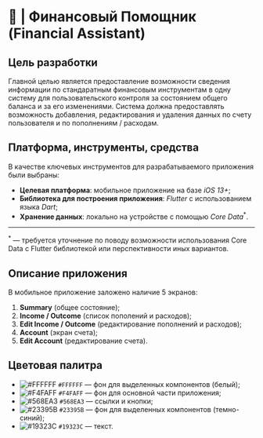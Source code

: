 # 📝 | Финансовый Помощник (Financial Assistant)

## Цель разработки

Главной целью является предоставление возможности сведения информации по стандаратным финансовым инструментам в одну систему для пользовательского контроля за состоянием общего баланса и за его изменениями. Система должна предоставлять возможность добавления, редактирования и удаления данных по счету пользователя и по пополнениям / расходам.

## Платформа, инструменты, средства

В качестве ключевых инструментов для разрабатываемого приложения были выбраны:

- **Целевая платформа**: мобильное приложение на базе *iOS 13+*;
- **Библиотека для построения приложения**: *Flutter* с использованием языка *Dart*;
- **Хранение данных**: локально на устройстве с помощью *Core Data*<sup>*</sup>.

<hr>

<sup>*</sup> — требуется уточнение по поводу возможности использования Core Data с Flutter библиотекой или перспективности иных вариантов.

## Описание приложения 

В мобильное приложение заложено наличие 5 экранов:

1. **Summary** (общее состояние);
2. **Income / Outcome** (список пополений и расходов);
3. **Edit Income / Outcome** (редактирование пополнений и расходов);
4. **Account** (экран счета);
5. **Edit Account** (редактирование счета).

## Цветовая палитра

- ![#FFFFFF](https://placehold.it/15/FFFFFF/000000?text=+) `#FFFFFF` — фон для выделенных компонентов (белый);
- ![#F4FAFF](https://placehold.it/15/F4FAFF/000000?text=+) `#F4FAFF` — фон для основной части приложения;
- ![#568EA3](https://placehold.it/15/568EA3/000000?text=+) `#568EA3` — ссылки и кнопки;
- ![#23395B](https://placehold.it/15/23395B/000000?text=+) `#23395B` — фон для выделенных компонентов (темно-синий);
- ![#19323C](https://placehold.it/15/19323C/000000?text=+) `#19323C` — текст.
